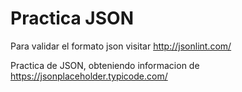 # Practica JSON

Para validar el formato json visitar http://jsonlint.com/

Practica de JSON, obteniendo informacion de https://jsonplaceholder.typicode.com/

